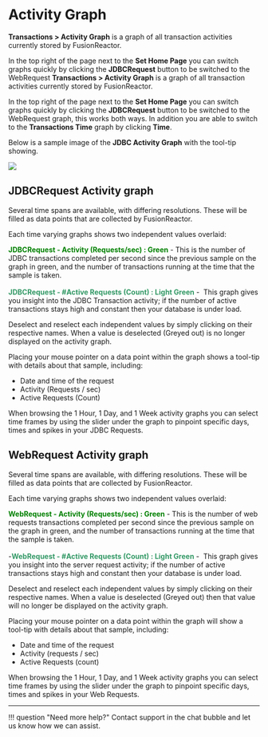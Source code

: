 # Activity Graph

**Transactions &gt; Activity Graph** is a graph of all transaction
activities currently stored by FusionReactor. 

In the top right of the page next to the **Set Home Page** you can switch graphs quickly by
clicking the **JDBCRequest** button to be switched to the WebRequest
**Transactions &gt; Activity Graph** is a graph of all transaction
activities currently stored by FusionReactor. 

In the top right of the page next to the **Set Home Page** you can switch graphs quickly by
clicking the **JDBCRequest** button to be switched to the WebRequest
graph, this works both ways. In addition you are able to switch to the
**Transactions Time** graph by clicking **Time**.

Below is a sample image of the **JDBC Activity Graph** with the tool-tip
showing.

![](/frdocs/attachments/245550747/245550763.png)

## JDBCRequest Activity graph

Several time spans are available, with differing resolutions. These will
be filled as data points that are collected by FusionReactor.

Each time varying graphs shows two independent values overlaid: 

<span style="color: rgb(0,128,0);">**JDBCRequest - Activity (Requests/sec) : Green**</span>
    -   This is the number of JDBC transactions completed per second
        since the previous sample on the graph in green, and the number
        of transactions running at the time that the sample is taken. <br>
<br>
<span style="color: rgb(51,153,102);">**JDBCRequest - \#Active
    Requests (Count) : Light Green**</span>
    -    This graph gives you insight into the JDBC Transaction
        activity; if the number of active transactions stays high and
        constant then your database is under load.

Deselect and reselect each independent values by simply
clicking on their respective names. When a value is deselected (Greyed
out) is no longer displayed on the activity graph.

Placing your mouse pointer on a data point within the graph shows a
tool-tip with details about that sample, including:

-   Date and time of the request
-   Activity (Requests / sec)
-   Active Requests (Count) 

When browsing the 1 Hour, 1 Day, and 1 Week activity graphs you can
select time frames by using the slider under the graph to pinpoint
specific days, times and spikes in your JDBC Requests. 

## WebRequest Activity graph

Several time spans are available, with differing resolutions. These will
be filled as data points that are collected by FusionReactor.

Each time varying graphs shows two independent values overlaid: 

<span style="color: rgb(0,128,0);">**WebRequest - Activity (Requests/sec) : Green**</span>
    -   This is the number of web requests transactions completed per
        second since the previous sample on the graph in green, and the
        number of transactions running at the time that the sample is
        taken.<br>
<br>
-<span style="color: rgb(51,153,102);">**WebRequest - \#Active
    Requests (Count) : Light Green**</span>
    -    This graph gives you insight into the server request activity;
        if the number of active transactions stays high and constant
        then your database is under load.

Deselect and reselect each independent values by simply
clicking on their respective names. When a value is deselected (Greyed
out) then that value will no longer be displayed on the activity graph.

Placing your mouse pointer on a data point within the graph will show a
tool-tip with details about that sample, including:

-   Date and time of the request
-   Activity (requests / sec)
-   Active Requests (count) 

When browsing the 1 Hour, 1 Day, and 1 Week activity graphs you can
select time frames by using the slider under the graph to pinpoint
specific days, times and spikes in your Web Requests. 

___

!!! question "Need more help?"
    Contact support in the chat bubble and let us know how we can assist.
